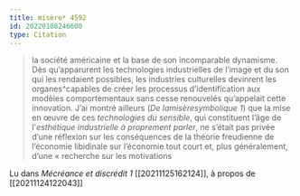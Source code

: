 ```yaml
---
title: misère* 4592
id: 20220108246600
type: Citation
---
```


> la société américaine et la base de son incomparable dynamisme. Dès qu’apparurent les technologies industrielles de l’image et du son qui les rendaient possibles, les industries culturelles devinrent les organes^capables de créer les processus d’identification aux modèles comportementaux sans cesse renouvelés qu’appelait cette innovation. J’ai montré ailleurs (*De lamisèresymbolique 1*) que la mise en œuvre de ces *technologies du sensible*, qui constituent l’âge de l'*esthétique industrielle à proprement parler*, ne s’était pas privée d’une réflexion sur les conséquences de la théorie freudienne de l’économie libidinale sur l’économie tout court et, plus généralement, d’une « recherche sur les motivations

Lu dans *Mécréance et discrédit 1* [[20211125162124]], à propos de [[20211124122043]]